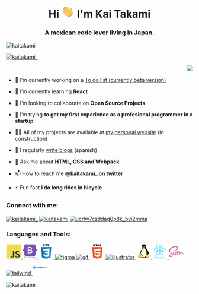 <h1 align="center">Hi <img width="35" src="https://github.com/1999AZZAR/1999AZZAR/blob/main/resources/img/waving.gif"></img> I'm Kai Takami</h1>
<h3 align="center">A mexican code lover living in Japan.</h3>

<p align="left"> <img src="https://komarev.com/ghpvc/?username=kaitakami&label=Profile%20views&color=0e75b6&style=flat" alt="kaitakami" /> </p>
<p align="left"> <a href="https://twitter.com/kaitakami_" target="blank"><img src="https://img.shields.io/twitter/follow/kaitakami_?logo=twitter&style=for-the-badge" alt="kaitakami_" /></a> </p>
<img align="right" src="https://user-images.githubusercontent.com/5713670/87202985-820dcb80-c2b6-11ea-9f56-7ec461c497c3.gif"><img>


- 🔭 I’m currently working on a [To do list (currently beta version)](https://github.com/kaitakami/todo-list)

- 🌱 I’m currently learning **React**

- 👯 I’m looking to collaborate on **Open Source Projects**

- 🤝 I’m trying **to get my first experience as a profesional programmer in a startup**

- 👨‍💻 All of my projects are available at [my personal website](https://kaitakami.com) (in construction)

- 📝 I regularly [write blogs](https://kaitakami.com/blog) (spanish)

- 💬 Ask me about **HTML, CSS and Webpack**

- 📫 How to reach me **@kaitakami_ on twitter**

- ⚡ Fun fact **I do long rides in bicycle**

<h3 align="left">Connect with me:</h3>
<p align="left">
<a href="https://twitter.com/kaitakami_" target="blank"><img align="center" src="https://raw.githubusercontent.com/rahuldkjain/github-profile-readme-generator/master/src/images/icons/Social/twitter.svg" alt="kaitakami_" height="30" width="40" /></a>
<a href="https://linkedin.com/in/kaitakami" target="blank"><img align="center" src="https://raw.githubusercontent.com/rahuldkjain/github-profile-readme-generator/master/src/images/icons/Social/linked-in-alt.svg" alt="kaitakami" height="30" width="40" /></a>
<a href="https://www.youtube.com/channel/UCRlW7CzDdAG0p8k_bVI2mMA" target="blank"><img align="center" src="https://raw.githubusercontent.com/rahuldkjain/github-profile-readme-generator/master/src/images/icons/Social/youtube.svg" alt="ucrlw7czddag0p8k_bvi2mma" height="30" width="40" /></a>
</p>

<h3 align="left">Languages and Tools:</h3>
<p align="left"> <a href="https://getbootstrap.com" target="_blank" rel="noreferrer"> <a href="https://developer.mozilla.org/en-US/docs/Web/JavaScript" target="_blank" rel="noreferrer"> <img src="https://raw.githubusercontent.com/devicons/devicon/master/icons/javascript/javascript-original.svg" alt="javascript" width="40" height="40"/> <img src="https://raw.githubusercontent.com/devicons/devicon/master/icons/bootstrap/bootstrap-plain-wordmark.svg" alt="bootstrap" width="40" height="40"/> </a> <a href="https://www.w3schools.com/css/" target="_blank" rel="noreferrer"> <img src="https://raw.githubusercontent.com/devicons/devicon/master/icons/css3/css3-original-wordmark.svg" alt="css3" width="40" height="40"/> </a> <a href="https://www.figma.com/" target="_blank" rel="noreferrer"> <img src="https://www.vectorlogo.zone/logos/figma/figma-icon.svg" alt="figma" width="40" height="40"/> </a> <a href="https://git-scm.com/" target="_blank" rel="noreferrer"> <img src="https://www.vectorlogo.zone/logos/git-scm/git-scm-icon.svg" alt="git" width="40" height="40"/> </a> <a href="https://www.w3.org/html/" target="_blank" rel="noreferrer"> <img src="https://raw.githubusercontent.com/devicons/devicon/master/icons/html5/html5-original-wordmark.svg" alt="html5" width="40" height="40"/> </a> <a href="https://www.adobe.com/in/products/illustrator.html" target="_blank" rel="noreferrer"> <img src="https://www.vectorlogo.zone/logos/adobe_illustrator/adobe_illustrator-icon.svg" alt="illustrator" width="40" height="40"/> </a><a href="https://www.linux.org/" target="_blank" rel="noreferrer"> <img src="https://raw.githubusercontent.com/devicons/devicon/master/icons/linux/linux-original.svg" alt="linux" width="40" height="40"/> </a> <a href="https://reactjs.org/" target="_blank" rel="noreferrer"> <img src="https://raw.githubusercontent.com/devicons/devicon/master/icons/react/react-original-wordmark.svg" alt="react" width="40" height="40"/> </a> <a href="https://sass-lang.com" target="_blank" rel="noreferrer"> <img src="https://raw.githubusercontent.com/devicons/devicon/master/icons/sass/sass-original.svg" alt="sass" width="40" height="40"/> </a> <a href="https://tailwindcss.com/" target="_blank" rel="noreferrer"> <img src="https://www.vectorlogo.zone/logos/tailwindcss/tailwindcss-icon.svg" alt="tailwind" width="40" height="40"/> </a> <a href="https://webpack.js.org" target="_blank" rel="noreferrer"> <img src="https://raw.githubusercontent.com/devicons/devicon/d00d0969292a6569d45b06d3f350f463a0107b0d/icons/webpack/webpack-original-wordmark.svg" alt="webpack" width="40" height="40"/> </a> </p>

<p><img align="center" src="https://github-readme-streak-stats.herokuapp.com/?user=kaitakami&" alt="kaitakami" /></p>
